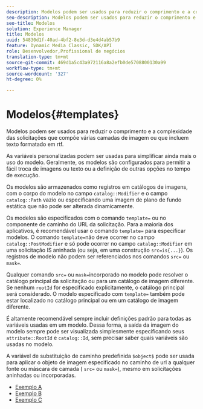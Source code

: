```yaml
---
description: Modelos podem ser usados para reduzir o comprimento e a complexidade das solicitações que compõe várias camadas de imagem ou que incluem texto formatado em rtf.
seo-description: Modelos podem ser usados para reduzir o comprimento e a complexidade das solicitações que compõe várias camadas de imagem ou que incluem texto formatado em rtf.
seo-title: Modelos
solution: Experience Manager
title: Modelos
uuid: 54830d1f-40ad-4bf2-8e3d-d3e4d4ab57b9
feature: Dynamic Media Classic, SDK/API
role: Desenvolvedor,Profissional de negócios
translation-type: tm+mt
source-git-commit: 469d1a5c43a972116a8a2efb0de5708800130a99
workflow-type: tm+mt
source-wordcount: '327'
ht-degree: 0%

---
```



# Modelos{#templates}

Modelos podem ser usados para reduzir o comprimento e a complexidade das solicitações que compõe várias camadas de imagem ou que incluem texto formatado em rtf.

As variáveis personalizadas podem ser usadas para simplificar ainda mais o uso do modelo. Geralmente, os modelos são configurados para permitir a fácil troca de imagens ou texto ou a definição de outras opções no tempo de execução.

Os modelos são armazenados como registros em catálogos de imagens, com o corpo do modelo no campo `catalog::Modifier` e o campo `catalog::Path` vazio ou especificando uma imagem de plano de fundo estática que não pode ser alterada dinamicamente.

Os modelos são especificados com o comando `template=` ou no componente de caminho do URL da solicitação. Para a maioria dos aplicativos, é recomendável usar o comando `template=` para especificar modelos. O comando `template=`não deve ocorrer no campo `catalog::PostModifier` e só pode ocorrer no campo `catalog::Modifier` em uma solicitação IS aninhada (ou seja, em uma construção `src=is{...}`). Os registros de modelo não podem ser referenciados nos comandos `src=` ou `mask=`.

Qualquer comando `src=` ou `mask=`incorporado no modelo pode resolver o catálogo principal da solicitação ou para um catálogo de imagem diferente. Se nenhum `rootId` for especificado explicitamente, o catálogo principal será considerado. O modelo especificado com `template=` também pode estar localizado no catálogo principal ou em um catálogo de imagem diferente.

É altamente recomendável sempre incluir definições padrão para todas as variáveis usadas em um modelo. Dessa forma, a saída da imagem do modelo sempre pode ser visualizada simplesmente especificando seus `attribute::RootId` e `catalog::Id`, sem precisar saber quais variáveis são usadas no modelo.

A variável de substituição de caminho predefinida `$object$` pode ser usada para aplicar o objeto de imagem especificado no caminho de url a qualquer fonte ou máscara de camada ( `src=` ou `mask=`), mesmo em solicitações aninhadas ou incorporadas.

* [Exemplo A](r-example-a.md)
* [Exemplo B](r-example-b.md)
* [Exemplo C](r-example-c.md)

